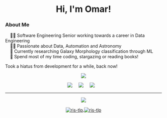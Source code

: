 <h1 align="center"> Hi, I'm Omar! </h1>

<h3> About Me </h3>

&nbsp;&nbsp;&nbsp; 🧑‍💻 Software Engineering Senior working towards a career in Data Engineering  \
&nbsp;&nbsp;&nbsp; 🧑‍🚀 Passionate about Data, Automation and Astronomy  \
&nbsp;&nbsp;&nbsp; 🌃 Currently researching Galaxy Morphology classification through ML \
&nbsp;&nbsp;&nbsp; 📖 Spend most of my time coding, stargazing or reading books! 

Took a hiatus from development for a while, back now!


<p align="center">
  <a href="https://stackshare.io/ris-tlp/my-stack">
  <img src="http://img.shields.io/badge/tech-stack-0690fa.svg?style=for-the-badge"> </img>
  </a>
</p>



<p align="center"> 
  <a href="mailto:omarkhantlp@gmail.com"><img src="https://img.shields.io/badge/gmail-%23D14836.svg?&style=for-the-badge&logo=gmail&logoColor=white" /></a>&nbsp;&nbsp;&nbsp;&nbsp;
  <a href="https://www.instagram.com/ris_tlp/"><img src="https://img.shields.io/badge/instagram-%23dc2743.svg?&style=for-the-badge&logo=instagram&logoColor=white" /></a>&nbsp;&nbsp;&nbsp;&nbsp;
  <a href="https://www.linkedin.com/in/omar-pk/"><img src="https://img.shields.io/badge/linkedin-%230077B5.svg?&style=for-the-badge&logo=linkedin&logoColor=white" /></a>&nbsp;&nbsp;&nbsp;&nbsp;
  </a>
</p>

<hr>

<p align="center">
  <img src="https://github-readme-stats.vercel.app/api?username=ris-tlp&show_icons=true&theme=radical&include_all_commits=true&count_private=true&custom_title=GitHub%20Statistics&hide=stars,contribs"> </img>
</p>


<p align="center">
<a href="https://github.com/anuraghazra/github-readme-stats">
  <img align="center" src="https://github-readme-stats.vercel.app/api/top-langs?username=ris-tlp&show_icons=true&locale=en&layout=compact&theme=radical&exclude_repo=course_projects&langs_count=10&hide=html,c%23,css,swift,kotlin,objective-c,lua&custom_title=Self-learnt%20Projects" alt="ris-tlp" />
</a> 

<a href="https://github.com/anuraghazra/github-readme-stats">
  <img align="center" src="https://github-readme-stats.vercel.app/api/top-langs?username=ris-tlp&show_icons=true&locale=en&layout=compact&theme=radical&langs_count=6&custom_title=Academic%20Projects" alt="ris-tlp" />
</a> 
</p>




<!--

<p align="center"><img align="center" src="https://github-readme-stats.vercel.app/api?username=ris-tlp&show_icons=true&locale=en" alt="ris-tlp" /></p>

[![trophy](https://github-profile-trophy.vercel.app/?username=ris-tlp)](https://github.com/ryo-ma/github-profile-trophy)
https://github.com/Ileriayo/markdown-badges#ci
-->
